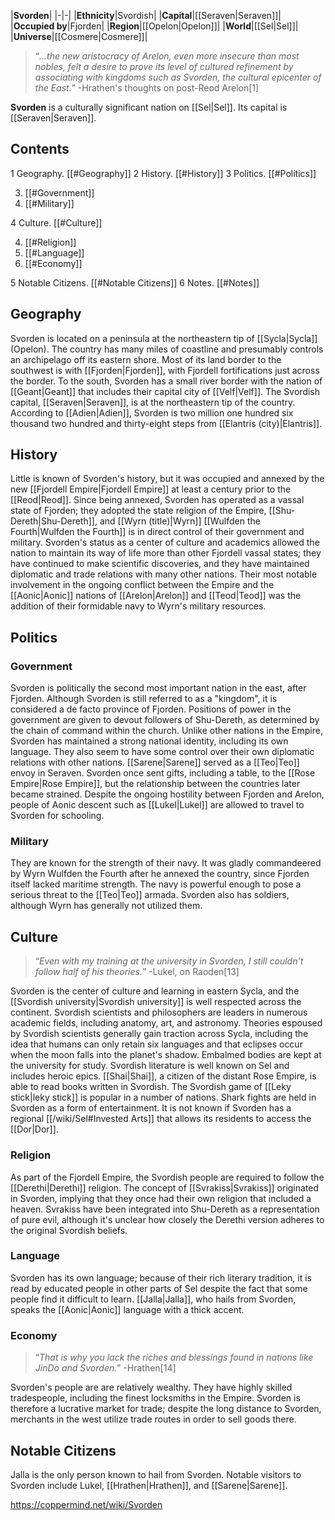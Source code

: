 |**Svorden**|
|-|-|
|**Ethnicity**|Svordish|
|**Capital**|[[Seraven\|Seraven]]|
|**Occupied by**|Fjorden|
|**Region**|[[Opelon\|Opelon]]|
|**World**|[[Sel\|Sel]]|
|**Universe**|[[Cosmere\|Cosmere]]|

>“*...the new aristocracy of Arelon, even more insecure than most nobles, felt a desire to prove its level of cultured refinement by associating with kingdoms such as Svorden, the cultural epicenter of the East.*”
\-Hrathen's thoughts on post-Reod Arelon[1]


**Svorden** is a culturally significant nation on [[Sel\|Sel]]. Its capital is [[Seraven\|Seraven]].

## Contents

1 Geography. [[#Geography]] 
2 History. [[#History]] 
3 Politics. [[#Politics]] 

3. [[#Government]] 
3. [[#Military]] 


4 Culture. [[#Culture]] 

4. [[#Religion]] 
4. [[#Language]] 
4. [[#Economy]] 


5 Notable Citizens. [[#Notable Citizens]] 
6 Notes. [[#Notes]] 


## Geography
Svorden is located on a peninsula at the northeastern tip of [[Sycla\|Sycla]] (Opelon). The country has many miles of coastline and presumably controls an archipelago off its eastern shore. Most of its land border to the southwest is with [[Fjorden\|Fjorden]], with Fjordell fortifications just across the border. To the south, Svorden has a small river border with the nation of [[Geant\|Geant]] that includes their capital city of [[Velf\|Velf]]. The Svordish capital, [[Seraven\|Seraven]], is at the northeastern tip of the country. According to [[Adien\|Adien]], Svorden is two million one hundred six thousand two hundred and thirty-eight steps from [[Elantris (city)\|Elantris]].

## History
Little is known of Svorden's history, but it was occupied and annexed by the new [[Fjordell Empire\|Fjordell Empire]] at least a century prior to the [[Reod\|Reod]]. Since being annexed, Svorden has operated as a vassal state of Fjorden; they adopted the state religion of the Empire, [[Shu-Dereth\|Shu-Dereth]], and [[Wyrn (title)\|Wyrn]] [[Wulfden the Fourth\|Wulfden the Fourth]] is in direct control of their government and military. Svorden's status as a center of culture and academics allowed the nation to maintain its way of life more than other Fjordell vassal states; they have continued to make scientific discoveries, and they have maintained diplomatic and trade relations with many other nations. Their most notable involvement in the ongoing conflict between the Empire and the [[Aonic\|Aonic]] nations of [[Arelon\|Arelon]] and [[Teod\|Teod]] was the addition of their formidable navy to Wyrn's military resources.

## Politics
### Government
Svorden is politically the second most important nation in the east, after Fjorden. Although Svorden is still referred to as a "kingdom", it is considered a de facto province of Fjorden. Positions of power in the government are given to devout followers of Shu-Dereth, as determined by the chain of command within the church.
Unlike other nations in the Empire, Svorden has maintained a strong national identity, including its own language. They also seem to have some control over their own diplomatic relations with other nations. [[Sarene\|Sarene]] served as a [[Teo\|Teo]] envoy in Seraven. Svorden once sent gifts, including a table, to the [[Rose Empire\|Rose Empire]], but the relationship between the countries later became strained. Despite the ongoing hostility between Fjorden and Arelon, people of Aonic descent such as [[Lukel\|Lukel]] are allowed to travel to Svorden for schooling.

### Military
They are known for the strength of their navy. It was gladly commandeered by Wyrn Wulfden the Fourth after he annexed the country, since Fjorden itself lacked maritime strength. The navy is powerful enough to pose a serious threat to the [[Teo\|Teo]] armada. Svorden also has soldiers, although Wyrn has generally not utilized them.

## Culture
>“*Even with my training at the university in Svorden, I still couldn't follow half of his theories.*”
\-Lukel, on Raoden[13]

Svorden is the center of culture and learning in eastern Sycla, and the [[Svordish university\|Svordish university]] is well respected across the continent. Svordish scientists and philosophers are leaders in numerous academic fields, including anatomy, art, and astronomy. Theories espoused by Svordish scientists generally gain traction across Sycla, including the idea that humans can only retain six languages and that eclipses occur when the moon falls into the planet's shadow. Embalmed bodies are kept at the university for study. Svordish literature is well known on Sel and includes heroic epics. [[Shai\|Shai]], a citizen of the distant Rose Empire, is able to read books written in Svordish.
The Svordish game of [[Leky stick\|leky stick]] is popular in a number of nations. Shark fights are held in Svorden as a form of entertainment.
It is not known if Svorden has a regional [[/wiki/Sel#Invested Arts]] that allows its residents to access the [[Dor\|Dor]].

### Religion
As part of the Fjordell Empire, the Svordish people are required to follow the [[Derethi\|Derethi]] religion. The concept of [[Svrakiss\|Svrakiss]] originated in Svorden, implying that they once had their own religion that included a heaven. Svrakiss have been integrated into Shu-Dereth as a representation of pure evil, although it's unclear how closely the Derethi version adheres to the original Svordish beliefs.

### Language
Svorden has its own language; because of their rich literary tradition, it is read by educated people in other parts of Sel despite the fact that some people find it difficult to learn. [[Jalla\|Jalla]], who hails from Svorden, speaks the [[Aonic\|Aonic]] language with a thick accent.

### Economy
>“*That is why you lack the riches and blessings found in nations like JinDo and Svorden.*”
\-Hrathen[14]


Svorden's people are are relatively wealthy. They have highly skilled tradespeople, including the finest locksmiths in the Empire. Svorden is therefore a lucrative market for trade; despite the long distance to Svorden, merchants in the west utilize trade routes in order to sell goods there.

## Notable Citizens
Jalla is the only person known to hail from Svorden. Notable visitors to Svorden include Lukel, [[Hrathen\|Hrathen]], and [[Sarene\|Sarene]].



https://coppermind.net/wiki/Svorden
